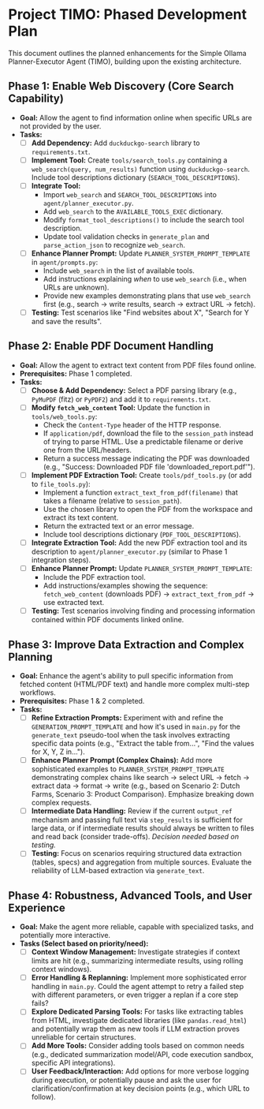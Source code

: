 # Project TIMO: Phased Development Plan

This document outlines the planned enhancements for the Simple Ollama Planner-Executor Agent (TIMO), building upon the existing architecture.

## Phase 1: Enable Web Discovery (Core Search Capability)

*   **Goal:** Allow the agent to find information online when specific URLs are not provided by the user.
*   **Tasks:**
    *   [ ] **Add Dependency:** Add `duckduckgo-search` library to `requirements.txt`.
    *   [ ] **Implement Tool:** Create `tools/search_tools.py` containing a `web_search(query, num_results)` function using `duckduckgo-search`. Include tool descriptions dictionary (`SEARCH_TOOL_DESCRIPTIONS`).
    *   [ ] **Integrate Tool:**
        *   Import `web_search` and `SEARCH_TOOL_DESCRIPTIONS` into `agent/planner_executor.py`.
        *   Add `web_search` to the `AVAILABLE_TOOLS_EXEC` dictionary.
        *   Modify `format_tool_descriptions()` to include the search tool description.
        *   Update tool validation checks in `generate_plan` and `parse_action_json` to recognize `web_search`.
    *   [ ] **Enhance Planner Prompt:** Update `PLANNER_SYSTEM_PROMPT_TEMPLATE` in `agent/prompts.py`:
        *   Include `web_search` in the list of available tools.
        *   Add instructions explaining *when* to use `web_search` (i.e., when URLs are unknown).
        *   Provide new examples demonstrating plans that use `web_search` first (e.g., search -> write results, search -> extract URL -> fetch).
    *   [ ] **Testing:** Test scenarios like "Find websites about X", "Search for Y and save the results".

## Phase 2: Enable PDF Document Handling

*   **Goal:** Allow the agent to extract text content from PDF files found online.
*   **Prerequisites:** Phase 1 completed.
*   **Tasks:**
    *   [ ] **Choose & Add Dependency:** Select a PDF parsing library (e.g., `PyMuPDF` (fitz) or `PyPDF2`) and add it to `requirements.txt`.
    *   [ ] **Modify `fetch_web_content` Tool:** Update the function in `tools/web_tools.py`:
        *   Check the `Content-Type` header of the HTTP response.
        *   If `application/pdf`, download the file to the `session_path` instead of trying to parse HTML. Use a predictable filename or derive one from the URL/headers.
        *   Return a success message indicating the PDF was downloaded (e.g., "Success: Downloaded PDF file 'downloaded_report.pdf'").
    *   [ ] **Implement PDF Extraction Tool:** Create `tools/pdf_tools.py` (or add to `file_tools.py`):
        *   Implement a function `extract_text_from_pdf(filename)` that takes a filename (relative to `session_path`).
        *   Use the chosen library to open the PDF from the workspace and extract its text content.
        *   Return the extracted text or an error message.
        *   Include tool descriptions dictionary (`PDF_TOOL_DESCRIPTIONS`).
    *   [ ] **Integrate Extraction Tool:** Add the new PDF extraction tool and its description to `agent/planner_executor.py` (similar to Phase 1 integration steps).
    *   [ ] **Enhance Planner Prompt:** Update `PLANNER_SYSTEM_PROMPT_TEMPLATE`:
        *   Include the PDF extraction tool.
        *   Add instructions/examples showing the sequence: `fetch_web_content` (downloads PDF) -> `extract_text_from_pdf` -> use extracted text.
    *   [ ] **Testing:** Test scenarios involving finding and processing information contained within PDF documents linked online.

## Phase 3: Improve Data Extraction and Complex Planning

*   **Goal:** Enhance the agent's ability to pull specific information from fetched content (HTML/PDF text) and handle more complex multi-step workflows.
*   **Prerequisites:** Phase 1 & 2 completed.
*   **Tasks:**
    *   [ ] **Refine Extraction Prompts:** Experiment with and refine the `GENERATION_PROMPT_TEMPLATE` and how it's used in `main.py` for the `generate_text` pseudo-tool when the task involves extracting specific data points (e.g., "Extract the table from...", "Find the values for X, Y, Z in...").
    *   [ ] **Enhance Planner Prompt (Complex Chains):** Add more sophisticated examples to `PLANNER_SYSTEM_PROMPT_TEMPLATE` demonstrating complex chains like search -> select URL -> fetch -> extract data -> format -> write (e.g., based on Scenario 2: Dutch Farms, Scenario 3: Product Comparison). Emphasize breaking down complex requests.
    *   [ ] **Intermediate Data Handling:** Review if the current `output_ref` mechanism and passing full text via `step_results` is sufficient for large data, or if intermediate results should always be written to files and read back (consider trade-offs). *Decision needed based on testing.*
    *   [ ] **Testing:** Focus on scenarios requiring structured data extraction (tables, specs) and aggregation from multiple sources. Evaluate the reliability of LLM-based extraction via `generate_text`.

## Phase 4: Robustness, Advanced Tools, and User Experience

*   **Goal:** Make the agent more reliable, capable with specialized tasks, and potentially more interactive.
*   **Tasks (Select based on priority/need):**
    *   [ ] **Context Window Management:** Investigate strategies if context limits are hit (e.g., summarizing intermediate results, using rolling context windows).
    *   [ ] **Error Handling & Replanning:** Implement more sophisticated error handling in `main.py`. Could the agent attempt to retry a failed step with different parameters, or even trigger a replan if a core step fails?
    *   [ ] **Explore Dedicated Parsing Tools:** For tasks like extracting tables from HTML, investigate dedicated libraries (like `pandas.read_html`) and potentially wrap them as new tools if LLM extraction proves unreliable for certain structures.
    *   [ ] **Add More Tools:** Consider adding tools based on common needs (e.g., dedicated summarization model/API, code execution sandbox, specific API integrations).
    *   [ ] **User Feedback/Interaction:** Add options for more verbose logging during execution, or potentially pause and ask the user for clarification/confirmation at key decision points (e.g., which URL to follow).

